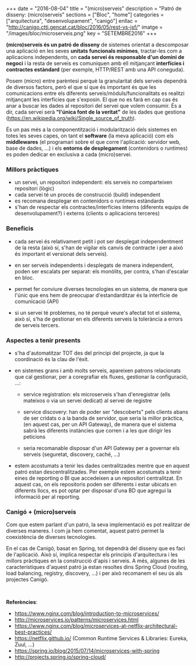 +++
date        = "2016-08-04"
title       = "(micro)serveis"
description = "Patró de disseny: (micro)serveis"
sections    = ["Bloc", "home"]
categories  = ["arquitectura", "desenvolupament", "canigó"]
enllac      = "http://canigo.ctti.gencat.cat/bloc/2016/05/rest-vs-jsf/"
imatge 		= "/images/bloc/microserveis.png"
key         = "SETEMBRE2016"
+++

**(micro)serveis és un patró de disseny** de sistemes orientat a descomposar una aplicació en les seves **unitats funcionals mínimes**, tractar-les com a aplicacions independents, on **cada servei és responsable d'un domini de negoci** i la resta de serveis es comuniquen amb ell mitjançant **interfícies i contractes estàndard** (per exemple, HTTP/REST amb una API coneguda).

Posem (micro) entre parèntesi perquè la granularitat dels serveis dependrà de diversos factors, però el que sí que és important és que les comunicacions entre els diferents serveis/mòduls/funcionalitats es realitzi mitjançant les interfícies que s'exposin. El que no es farà en cap cas és anar a buscar les dades al repositori del servei que volem consumir. És a dir, cada servei serà **"l'única font de la veritat"** de les dades que gestiona (https://en.wikipedia.org/wiki/Single_source_of_truth).

És un pas més a la componentització i modularització dels sistemes en totes les seves capes, on tant el **software** (la meva aplicació) com els **middlewares** (el programari sobre el que corre l'aplicació: servidor web, base de dades, ...) i els **entorns de desplegament** (contenidors o runtimes) es poden dedicar en exclusiva a cada (micro)servei.

### Millors pràctiques

- un servei, un repositori independent: els serveis no comparteixen repositori (lògic)
- cada servei té un procés de construcció (build) independent
- es recomana desplegar en contenidors o runtimes estàndards
- s'han de respectar els contractes/interfícies interns (diferents equips de desenvolupament?) i externs (clients o aplicacions terceres)
	

### Beneficis

- cada servei és relativament petit i pot ser desplegat independentment de la resta (això sí, s'han de vigilar els canvis de contracte i per a això és important el versionat dels serveis).

- en ser serveis independents i desplegats de manera independent, poden ser escalats per separat: els monòlits, per contra, s'han d'escalar en bloc.

- permet fer conviure diverses tecnologies en un sistema, de manera que l'únic que ens hem de preocupar d'estandarditzar és la interfície de comunicació (API)

- si un servei té problemes, no té perquè veure's afectat tot el sistema, això sí, s'ha de gestionar en els diferents serveis la tolerància a errors de serveis tercers.


### Aspectes a tenir presents

- s'ha d'automatitzar TOT des del principi del projecte, ja que la coordinació és la clau de l'èxit.

- en sistemes grans i amb molts serveis, apareixen patrons relacionats que cal gestionar, per a coregrafiar els fluxes, gestionar la configuració, ...:

	- service registration: els microserveis s'han d'enregistrar (ells mateixos o via un servei dedicat) al servei de registre

	- service discovery: han de poder ser "descoberts" pels clients abans de ser cridats o a la banda de servidor, que seria la millor pràctica, (en aquest cas, per un API Gateway), de manera que el sistema sabrà les diferents instàncies que corren i a les que dirigir les peticions

	- seria recomanable disposar d'un API Gateway per a governar els serveis (seguretat, discovery, caché, ...)

- estem acostumats a tenir les dades centralitzades mentre que en aquest patró estan descentralitzades. Per exemple estem acostumats a tenir eines de reporting o BI que accedeixen a un repositori centralitzat. En aquest cas, on els repositoris poden ser diferents i estar ubicats en diferents llocs, es pot optar per disposar d'una BD que agregui la informació per al reporting.

### Canigó + (micro)serveis 

Com que estem parlant d'un patró, la seva implementació es pot realitzar de diverses maneres. I com ja hem comentat, aquest patró permet la coexistència de diverses tecnologies. 

En el cas de Canigó, basat en Spring, tot dependrà del disseny que es faci de l'aplicació. Això sí, implica respectar els principis d'arquitectura i les millors pràctiques en la construcció d'apis i serveis. A més, algunes de les característiques d'aquest patró ja estan resoltes dins Spring Cloud (routing, load balancing, registry, discovery, ...) i per això recomanem el seu ús als projectes Canigó.


<br />

**Referències**:

- https://www.nginx.com/blog/introduction-to-microservices/
- http://microservices.io/patterns/microservices.html
- https://www.nginx.com/blog/microservices-at-netflix-architectural-best-practices/
- https://netflix.github.io/ (Common Runtime Services & Libraries: Eureka, Zuul, ...)
- https://spring.io/blog/2015/07/14/microservices-with-spring
- http://projects.spring.io/spring-cloud/